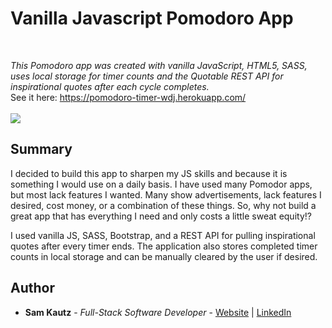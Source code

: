 # Vanilla Javascript Pomodoro App

<br>

_This Pomodoro app was created with vanilla JavaScript, HTML5, SASS, uses local storage for timer counts and the Quotable REST API for inspirational quotes after each cycle completes._
<br>
See it here: https://pomodoro-timer-wdj.herokuapp.com/
<br>
<br>
<image src="./images/PA.png">
  
## Summary

I decided to build this app to sharpen my JS skills and because it is something I would use on a daily basis. 
I have used many Pomodor apps, but most lack features I wanted. Many show advertisements, lack features
I desired, cost money, or a combination of these things. So, why not build a great app that has everything 
I need and only costs a little sweat equity!? 

I used vanilla JS, SASS, Bootstrap, and a REST API for pulling inspirational quotes after every timer ends. The
application also stores completed timer counts in local storage and can be manually cleared by the user if desired. 


## Author

* **Sam Kautz** - *Full-Stack Software Developer* - [Website](https://samkautzresume.dev/) | [LinkedIn](https://www.linkedin.com/in/sam-k-64455416a/)
